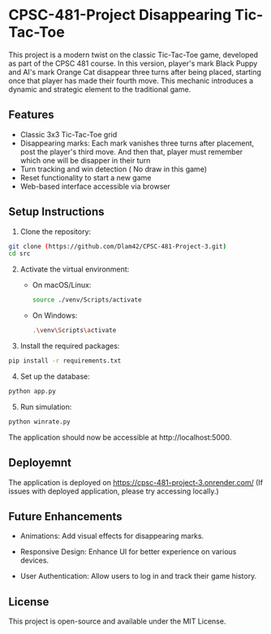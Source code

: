 # CPSC-481-Project  Disappearing Tic-Tac-Toe
This project is a modern twist on the classic Tic-Tac-Toe game, developed as part of the CPSC 481 course. In this version, player's mark Black Puppy and AI's mark Orange Cat disappear three turns after being placed, starting once that player has made their fourth move. This mechanic introduces a dynamic and strategic element to the traditional game.

## Features

- Classic 3x3 Tic-Tac-Toe grid
- Disappearing marks: Each mark vanishes three turns after placement, post the player's third move. And then that, player must remember which one will be disapper in their turn
- Turn tracking and win detection ( No draw in this game)
- Reset functionality to start a new game
- Web-based interface accessible via browser


## Setup Instructions

1. Clone the repository:
```bash
git clone (https://github.com/Dlam42/CPSC-481-Project-3.git)
cd src
```

2. Activate the virtual environment:
   - On macOS/Linux:
     ```bash
     source ./venv/Scripts/activate
     ```
   - On Windows:
     ```bash
     .\venv\Scripts\activate
     ```

3. Install the required packages:
```bash
pip install -r requirements.txt
```

4. Set up the database:
```bash
python app.py
```

5. Run simulation:
```bash
python winrate.py
```

The application should now be accessible at http://localhost:5000.

## Deployemnt
The application is deployed on 
https://cpsc-481-project-3.onrender.com/
(If issues with deployed application, please try accessing locally.)

## Future Enhancements
- Animations: Add visual effects for disappearing marks.

- Responsive Design: Enhance UI for better experience on various devices.

- User Authentication: Allow users to log in and track their game history.

## License
This project is open-source and available under the MIT License.


